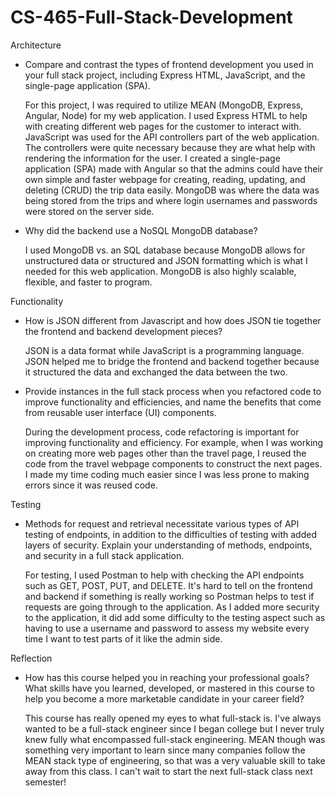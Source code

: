 # CS-465-Full-Stack-Development

Architecture

- Compare and contrast the types of frontend development you used in your full stack project, including Express HTML, JavaScript, and the single-page application (SPA).

  For this project, I was required to utilize MEAN (MongoDB, Express, Angular, Node) for my web application. I used Express HTML to help with creating different web pages for the customer to interact with. JavaScript was used for the API controllers part of the web application. The controllers were quite necessary because they are what help with rendering the information for the user. I created a single-page application (SPA) made with Angular so that the admins could have their own simple and faster webpage for creating, reading, updating, and deleting (CRUD) the trip data easily. MongoDB was where the data was being stored from the trips and where login usernames and passwords were stored on the server side.
  
- Why did the backend use a NoSQL MongoDB database?

  I used MongoDB vs. an SQL database because MongoDB allows for unstructured data or structured and JSON formatting which is what I needed for this web application. MongoDB is also highly scalable, flexible, and faster to program.
  
Functionality

- How is JSON different from Javascript and how does JSON tie together the frontend and backend development pieces?

  JSON is a data format while JavaScript is a programming language. JSON helped me to bridge the frontend and backend together because it structured the data and exchanged the data between the two. 
  
- Provide instances in the full stack process when you refactored code to improve functionality and efficiencies, and name the benefits that come from reusable user interface (UI) components.

  During the development process, code refactoring is important for improving functionality and efficiency. For example, when I was working on creating more web pages other than the travel page, I reused the code from the travel webpage components to construct the next pages. I made my time coding much easier since I was less prone to making errors since it was reused code.
  
Testing

- Methods for request and retrieval necessitate various types of API testing of endpoints, in addition to the difficulties of testing with added layers of security. Explain your understanding of methods, endpoints, and security in a full stack application.

  For testing, I used Postman to help with checking the API endpoints such as GET, POST, PUT, and DELETE. It's hard to tell on the frontend and backend if something is really working so Postman helps to test if requests are going through to the application. As I added more security to the application, it did add some difficulty to the testing aspect such as having to use a username and password to assess my website every time I want to test parts of it like the admin side.
  
Reflection

- How has this course helped you in reaching your professional goals? What skills have you learned, developed, or mastered in this course to help you become a more marketable candidate in your career field?

  This course has really opened my eyes to what full-stack is. I've always wanted to be a full-stack engineer since I began college but I never truly knew fully what encompassed full-stack engineering. MEAN though was something very important to learn since many companies follow the MEAN stack type of engineering, so that was a very valuable skill to take away from this class. I can't wait to start the next full-stack class next semester!
 

